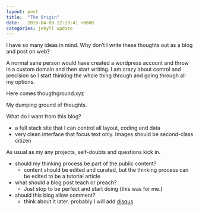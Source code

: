 ```yaml
---
layout: post
title:  "The Origin"
date:   2018-04-08 12:23:41 +0800
categories: jekyll update
---
```

I have so many ideas in mind. Why don’t I write these thoughts out as a blog and post on web?

A normal sane person would have created a wordpress account and throw in a custom domain and then start writing. I am crazy about control and precision so I start thinking the whole thing through and going through all my options. 

Here comes thougthground.xyz

My dumping ground of thoughts.

What do I want from this blog?

* a full stack site that I can control all layout, coding and data
* very clean interface that focus text only. Images should be second-class citizen

As usual as my any projects, self-doubts and questions kick in. 

* should my thinking process be part of the public content?
  * content should be edited and curated, but the thinking process can be edited to be a tutorial article
* what should a blog post teach or preach? 
  * Just stop to be perfect and start doing (this was for me.) 
* should this blog allow comment?
  * think about it later. probably I will add [disqus](https://disqus.com)
